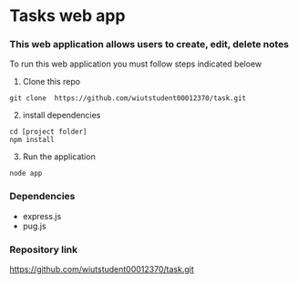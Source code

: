 # Tasks web app

### This web application allows users to create, edit, delete notes

To run this web application  you must follow steps indicated beloew

1. Clone this repo 
```
git clone  https://github.com/wiutstudent00012370/task.git
```



2. install dependencies
```
cd [project folder]
npm install
```

3. Run the application
```
node app
```

### Dependencies
- express.js
- pug.js

### Repository link
https://github.com/wiutstudent00012370/task.git 
